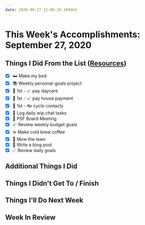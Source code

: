 ```yaml
---
date: 2020-09-27 12:08:28.109464
---
```


# This Week's Accomplishments: September 27, 2020

## Things I Did From the List ([Resources](resources.md))

- [x] :bed: Make my bed
- [x] :books: Weekly personal-goals project
- [x] :calendar: 1st - :chart_with_upwards_trend: pay daycare
- [x] :calendar: 1st - :chart_with_upwards_trend: pay house payment
- [x] :calendar: 1st - :eyeglasses: cycle contacts
- [x] :calendar: Log daily wip.chat tasks
- [x] :calendar: PSF Board Meeting
- [x] :chart_with_upwards_trend: Review weekly budget goals
- [x] :coffee: Make cold brew coffee
- [x] :house_with_garden: Mow the lawn
- [x] :pencil: Write a blog post
- [x] :white_check_mark: Review daily goals

## Additional Things I Did

## Things I Didn't Get To / Finish

## Things I'll Do Next Week

## Week In Review
